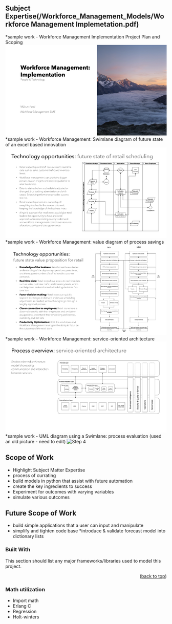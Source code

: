 ## Subject Expertise(/Workforce_Management_Models/Workforce Management Implemetation.pdf) ##
*sample work - Workforce Management Implementation Project Plan and Scoping
![Step 1](Images/MithunP_WFMimplementation.001.png)
*sample work - Workforce Management: Swimlane diagram of future state of an excel based innovation
![Step 2](Images/MithunP_WFMimplementation.010.png)
*sample work - Workforce Management: value diagram of process savings
![Step 3](Images/MithunP_WFMimplementation.011.png)
*sample work - Workforce Management: service-oriented architecture
![Step 4](Images/MithunP_WFMimplementation.019.png)
*sample work - UML diagram using a Swimlane: process evaluation (used an old picture - need to edit)
![Step 4](Images/UMLdiagram_example.png)


<!-- ABOUT THE PROJECT -->
## Scope of **Work**
* Highlight Subject Matter Expertise
* process of currating
* build models in python that assist with future automation
* create the key ingredients to success
* Experiment for outcomes with varying variables
* simulate various outcomes

## Future Scope of **Work**
* build simple applications that a user can input and manipulate
* simplify and tighten code base
*introduce & validate forecast model into dictionary lists

### Built With

This section should list any major frameworks/libraries used to model this project. 


<p align="right">(<a href="#readme-top">back to top</a>)</p>

### Math utilization
* Import math
* Erlang C 
* Regression
* Holt-winters
